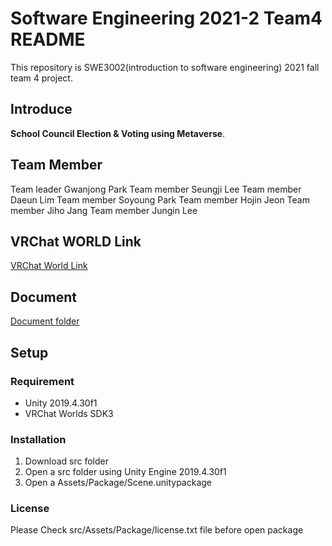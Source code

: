 # Software Engineering 2021-2 Team4 README

This repository is SWE3002(introduction to software engineering) 2021 fall team 4 project.

## Introduce

**School Council Election & Voting using Metaverse**.

## Team Member

Team leader Gwanjong Park
Team member Seungji Lee
Team member Daeun Lim
Team member Soyoung Park
Team member Hojin Jeon
Team member Jiho Jang
Team member Jungin Lee

## VRChat WORLD Link

[VRChat World Link](https://vrch.at/noah-crapgreet-769a3)

## Document

[Document folder](https://github.com/pgj123/SE-2021-2-Team4/tree/main/docs)

## Setup

### Requirement

- Unity 2019.4.30f1
- VRChat Worlds SDK3

### Installation

1. Download src folder
2. Open a src folder using Unity Engine 2019.4.30f1
3. Open a Assets/Package/Scene.unitypackage

### License

Please Check src/Assets/Package/license.txt file before open package